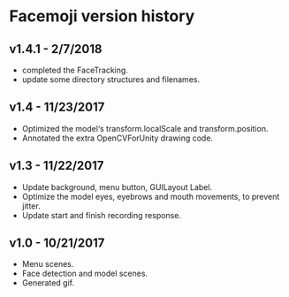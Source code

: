 # Facemoji version history

## v1.4.1 - 2/7/2018

* completed the FaceTracking.
* update some directory structures and filenames.

## v1.4 - 11/23/2017

* Optimized the model‘s transform.localScale and transform.position.
* Annotated the extra OpenCVForUnity drawing code.

## v1.3 - 11/22/2017

* Update background, menu button, GUILayout Label.
* Optimize the model eyes, eyebrows and mouth movements, to prevent jitter.
* Update start and finish recording response.

## v1.0 - 10/21/2017

* Menu scenes.
* Face detection and model scenes.
* Generated gif.